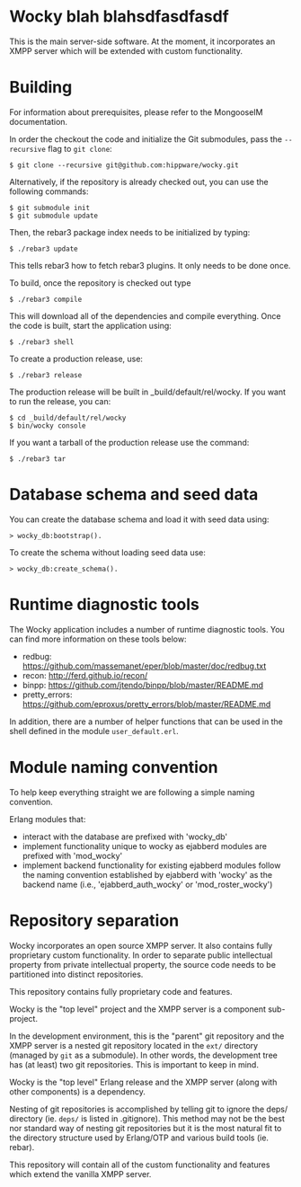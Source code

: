 Wocky blah blahsdfasdfasdf
========
This is the main server-side software. At the moment, it incorporates an XMPP
server which will be extended with custom functionality.

Building
========
For information about prerequisites, please refer to the MongooseIM
documentation.

In order the checkout the code and initialize the Git submodules, pass the
`--recursive` flag to `git clone`:

    $ git clone --recursive git@github.com:hippware/wocky.git

Alternatively, if the repository is already checked out, you can use the
following commands:

    $ git submodule init
    $ git submodule update

Then, the rebar3 package index needs to be initialized by typing:

    $ ./rebar3 update

This tells rebar3 how to fetch rebar3 plugins. It only needs to be done once.

To build, once the repository is checked out type

    $ ./rebar3 compile

This will download all of the dependencies and compile everything. Once the
code is built, start the application using:

    $ ./rebar3 shell

To create a production release, use:

    $ ./rebar3 release

The production release will be built in _build/default/rel/wocky. If you want to
run the release, you can:

    $ cd _build/default/rel/wocky
    $ bin/wocky console

If you want a tarball of the production release use the command:

    $ ./rebar3 tar

Database schema and seed data
=============================
You can create the database schema and load it with seed data using:

    > wocky_db:bootstrap().

To create the schema without loading seed data use:

    > wocky_db:create_schema().

Runtime diagnostic tools
========================

The Wocky application includes a number of runtime diagnostic tools. You can
find more information on these tools below:

* redbug: https://github.com/massemanet/eper/blob/master/doc/redbug.txt
* recon: http://ferd.github.io/recon/
* binpp: https://github.com/jtendo/binpp/blob/master/README.md
* pretty\_errors: https://github.com/eproxus/pretty_errors/blob/master/README.md

In addition, there are a number of helper functions that can be used in the
shell defined in the module `user_default.erl`.

Module naming convention
========================

To help keep everything straight we are following a simple naming convention.

Erlang modules that:
* interact with the database are prefixed with 'wocky\_db'
* implement functionality unique to wocky as ejabberd modules are prefixed with
'mod\_wocky'
* implement backend functionality for existing ejabberd modules follow the naming
convention established by ejabberd with 'wocky' as the backend name (i.e.,
'ejabberd\_auth\_wocky' or 'mod\_roster\_wocky')

Repository separation
=====================
Wocky incorporates an open source XMPP server. It also contains fully
proprietary custom functionality. In order to separate public intellectual
property from private intellectual property, the source code needs to be
partitioned into distinct repositories.

This repository contains fully proprietary code and features.

Wocky is the "top level" project and the XMPP server is a component sub-project.

In the development environment, this is the "parent" git repository and the
XMPP server is a nested git repository located in the `ext/` directory (managed
by `git` as a submodule). In other words, the development tree has (at least)
two git repositories. This is important to keep in mind.

Wocky is the "top level" Erlang release and the XMPP server (along with other
components) is a dependency.

Nesting of git repositories is accomplished by telling git to ignore the deps/
directory (ie. `deps/` is listed in .gitignore). This method may not be the best
nor standard way of nesting git repositories but it is the most natural fit to
the directory structure used by Erlang/OTP and various build tools (ie. rebar).

This repository will contain all of the custom functionality and features which
extend the vanilla XMPP server.
